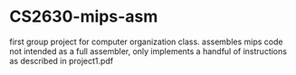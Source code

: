 # CS2630-mips-asm
first group project for computer organization class. assembles mips code
not intended as a full assembler, only implements a handful of instructions as described in project1.pdf
